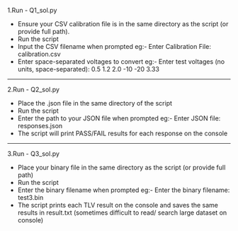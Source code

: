 1.Run - Q1_sol.py

- Ensure your CSV calibration file is in the same directory as the script (or provide full path).
- Run the script
- Input the CSV filename when prompted 
	eg:- Enter Calibration File: calibration.csv
- Enter space-separated voltages to convert
	eg:- Enter test voltages (no units, space-separated): 0.5 1.2 2.0 -10 -20 3.33
	
------------------------------------------------------------------------------------------------------------
2.Run - Q2_sol.py

- Place the .json file in the same directory of the script
- Run the script
- Enter the path to your JSON file when prompted
	eg:- Enter JSON file: responses.json
- The script will print PASS/FAIL results for each response on the console

--------------------------------------------------------------------------------------------------------------
3.Run - Q3_sol.py

- Place your binary file in the same directory as the script (or provide full path)
- Run the script
- Enter the binary filename when prompted
	eg:- Enter the binary filename: test3.bin
- The script prints each TLV result on the console and saves the same results in result.txt (sometimes difficult to read/ search large dataset on console)


